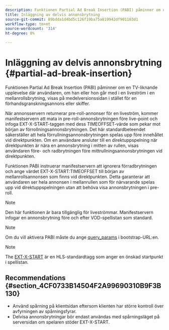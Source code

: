 ```yaml
---
description: Funktionen Partial Ad Break Insertion (PABI) påminner om en TV-liknande upplevelse där användaren, om han eller hon går med i en liveström i en mellanrollsbrytning, visas på medelversionssidan i stället för en förhandsgranskningsannons eller skiffer.
title: Inläggning av delvis annonsbrytning
source-git-commit: 89bdda1d4bd5c126f19ba75a819942df901183d1
workflow-type: tm+mt
source-wordcount: '314'
ht-degree: 0%

---
```



# Inläggning av delvis annonsbrytning {#partial-ad-break-insertion}

Funktionen Partial Ad Break Insertion (PABI) påminner om en TV-liknande upplevelse där användaren, om han eller hon går med i en liveström i en mellanrollsbrytning, visas på medelversionssidan i stället för en förhandsgranskningsannons eller skiffer.

När annonsservern returnerar pre-roll-annonser för en liveström, kommer manifestservern att mata in pre-roll-annonsbrytningen före live-point och infoga EXT-X-START-taggen med dess TIMEOFFSET-värde som pekar mot början av förrollningsannonsbrytningen. Det här standardbeteendet säkerställer att hela förrullningsannonsbrytningen spelas upp före innehållet vid direktpunkten. Om en användare ansluter till en direktuppspelning när direktpunkten är nära en annonsbrytning i mitten av rullen, visas användaren före- och radbrytningen före mittrullningsannonsbrytningen vid direktpunkten.

Funktionen PABI instruerar manifestservern att ignorera förradbrytningen och ange värdet EXT-X-START:TIMEOFFSET till början av mellanrollsannonsen som finns vid direktpunkten. Detta garanterar att användaren ser hela annonsen i mellanrullen som för närvarande spelas upp vid direktuppspelningen utan att behöva visa annonsbrytningen i pre-roll.

>[!NOTE]
>
>Den här funktionen är bara tillgänglig för liveströmmar. Manifestservern infogar en annonsbrytning före och efter VOD-spellistan som standard.

>[!NOTE]
>
>Om du vill aktivera PABI måste du ange [query_params](/help/primetime-ad-insertion/~old-msapi-topics/ms-getting-started/ms-api-query-params.md) i bootstrap-URL:en.

>[!NOTE]
>
>The [EXT-X-START](https://tools.ietf.org/html/rfc8216#section-4.3.5.2) är en HLS-standardtagg som anger en önskad startpunkt i spellistan.

## Recommendations {#section_4CF0733B14504F2A99690310B9F3B130}

* Använd spårning på klientsidan eftersom klienten har större kontroll över avfyrningen av spårningsfyrar.
* Delvisa annonsbrytningar bör endast användas med spårningsläget på serversidan om spelaren stöder EXT-X-START.